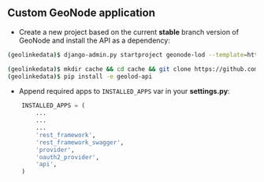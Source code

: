 ## Custom GeoNode application

- Create a new project based on the current **stable** branch version of GeoNode and install the API as a dependency:

```bash
(geolinkedata)$ django-admin.py startproject geonode-lod --template=https://github.com/GeoNode/geonode-project/archive/2.4.zip -epy,rst
```
```bash
(geolinkedata)$ mkdir cache && cd cache && git clone https://github.com/geolinkedata/geolod-api
(geolinkedata)$ pip install -e geolod-api
```

- Append required apps to ``INSTALLED_APPS`` var in your **settings.py**:

```python
    INSTALLED_APPS = (
        ...
        ...
        ...
        'rest_framework',
        'rest_framework_swagger',
        'provider',
        'oauth2_provider',
        'api',
    )
```
